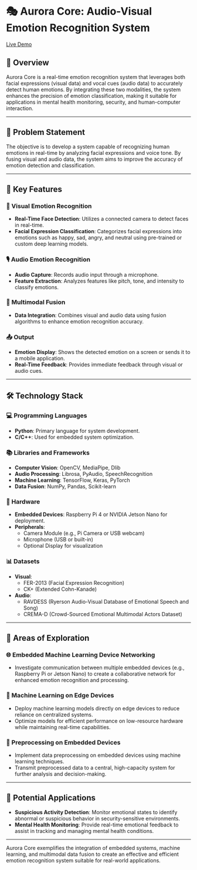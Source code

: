 # 🎭 Aurora Core: Audio-Visual Emotion Recognition System

[Live Demo](https://aurora-core.vercel.app/about)

## 📘 Overview

Aurora Core is a real-time emotion recognition system that leverages both facial expressions (visual data) and vocal cues (audio data) to accurately detect human emotions. By integrating these two modalities, the system enhances the precision of emotion classification, making it suitable for applications in mental health monitoring, security, and human-computer interaction.

---

## 🧠 Problem Statement

The objective is to develop a system capable of recognizing human emotions in real-time by analyzing facial expressions and voice tone. By fusing visual and audio data, the system aims to improve the accuracy of emotion detection and classification.

---

## 🔑 Key Features

### 🎥 Visual Emotion Recognition

- **Real-Time Face Detection**: Utilizes a connected camera to detect faces in real-time.
- **Facial Expression Classification**: Categorizes facial expressions into emotions such as happy, sad, angry, and neutral using pre-trained or custom deep learning models.

### 🎙️ Audio Emotion Recognition

- **Audio Capture**: Records audio input through a microphone.
- **Feature Extraction**: Analyzes features like pitch, tone, and intensity to classify emotions.

### 🔗 Multimodal Fusion

- **Data Integration**: Combines visual and audio data using fusion algorithms to enhance emotion recognition accuracy.

### 📤 Output

- **Emotion Display**: Shows the detected emotion on a screen or sends it to a mobile application.
- **Real-Time Feedback**: Provides immediate feedback through visual or audio cues.

---

## 🛠️ Technology Stack

### 💻 Programming Languages

- **Python**: Primary language for system development.
- **C/C++**: Used for embedded system optimization.

### 📚 Libraries and Frameworks

- **Computer Vision**: OpenCV, MediaPipe, Dlib
- **Audio Processing**: Librosa, PyAudio, SpeechRecognition
- **Machine Learning**: TensorFlow, Keras, PyTorch
- **Data Fusion**: NumPy, Pandas, Scikit-learn

### 🧰 Hardware

- **Embedded Devices**: Raspberry Pi 4 or NVIDIA Jetson Nano for deployment.
- **Peripherals**:
  - Camera Module (e.g., Pi Camera or USB webcam)
  - Microphone (USB or built-in)
  - Optional Display for visualization

### 📊 Datasets

- **Visual**:
  - FER-2013 (Facial Expression Recognition)
  - CK+ (Extended Cohn-Kanade)
- **Audio**:
  - RAVDESS (Ryerson Audio-Visual Database of Emotional Speech and Song)
  - CREMA-D (Crowd-Sourced Emotional Multimodal Actors Dataset)

---

## 🔬 Areas of Exploration

### 🌐 Embedded Machine Learning Device Networking

- Investigate communication between multiple embedded devices (e.g., Raspberry Pi or Jetson Nano) to create a collaborative network for enhanced emotion recognition and processing.

### 🧠 Machine Learning on Edge Devices

- Deploy machine learning models directly on edge devices to reduce reliance on centralized systems.
- Optimize models for efficient performance on low-resource hardware while maintaining real-time capabilities.

### 🧹 Preprocessing on Embedded Devices

- Implement data preprocessing on embedded devices using machine learning techniques.
- Transmit preprocessed data to a central, high-capacity system for further analysis and decision-making.

---

## 🚀 Potential Applications

- **Suspicious Activity Detection**: Monitor emotional states to identify abnormal or suspicious behavior in security-sensitive environments.
- **Mental Health Monitoring**: Provide real-time emotional feedback to assist in tracking and managing mental health conditions.

---

Aurora Core exemplifies the integration of embedded systems, machine learning, and multimodal data fusion to create an effective and efficient emotion recognition system suitable for real-world applications.
